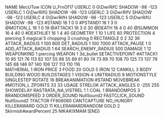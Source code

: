 NAME MecUTow
ICON 			U_FrnOf17
USERLC 			0 G\DwrRifC SHADOW -98 -123
USERLC 			1 G\DwrRifG SHADOW -98 -123
USERLC 			3 G\DwrRifV SHADOW -98 -123
USERLC 			4 G\DwrRifH SHADOW -98 -123
USERLC 			5 G\DwrRifU SHADOW -98 -123
#STAND     		16 1 0 0
#PSTAND1                16 1 3 0  
@MOTION_L  		16 1 0 19
@ATTACK1		16 3 0 30
@DEATH     		16 4 0 40
@SUMMON     		16 4 40 0 
#DEATHLIE1 		16 1 4 40
GEOMETRY 		1 10 1
LIFE     		60
PROTECTION 		4 piercing 5 magical 5 chopping 3 crushing 0
RECTANGLE 		0 2 32 36
ATTACK_RADIUS 		1 100 800
DET_RADIUS 		1 100 7000
ATTACK_PAUSE 		1 0
ADD_ATTACK_RADIUS 	1 64
SEARCH_ENEMY_RADIUS 	500
DAMAGE			1 12
WEAPONKIND 		1 piercing
WEAPON                  1 3d_bullet
SETACTIVEPOINT		#ATTACK1 10 95 121 76 113 62 107 55 98 55 89 61 80 74 73 89 70 108 70 125 73 137 79 145 88 146 97 140 106 127 113 110 116  
MATHERIAL 		1 IRON
PRICE 			3 FOOD 20 GOLD 5 IRON 12
CANKILL 3 BODY BUILDING WOOD
BUILDSTAGES 		1
VISION 			4
UNITRADIUS 		8
MOTIONSTYLE 		SINGLESTEP
ROTATE 			16
BREAKANIMATION 		#STAND
MOVEBREAK 		#MOTION_L
ZPOINTS			33 33
USAGE STRELOK
ATTACK_ANGLES		0 -255 255
SHOWDELAY
RASTRATA_NA_VISTREL 1 1 COAL 1
BRANDOMPOS 3
BRANDOMSPEED 3
ORDER_SOUND NullSound2
FASTCLICK_SOUND NullSound2
TFACTOR FF808080
CANTCAPTURE
NO_HUNGRY
KILLERAWARD             GOLD 11
KILLERAWARDRANDOM       GOLD 2
SkirmishAwardPercent 25
NIKAKIXMAM
[END]
